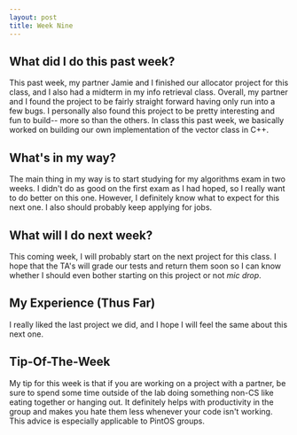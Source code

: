 ```yaml
---
layout: post
title: Week Nine
---
```


## What did I do this past week? ##
This past week, my partner Jamie and I finished our allocator project for this class, and I also had a midterm in my info retrieval class. Overall, my partner and I found the project to be fairly straight forward having only run into a few bugs. I personally also found this project to be pretty interesting and fun to build-- more so than the others. In class this past week, we basically worked on building our own implementation of the vector class in C++.

## What's in my way? ##
The main thing in my way is to start studying for my algorithms exam in two weeks. I didn't do as good on the first exam as I had hoped, so I really want to do better on this one. However, I definitely know what to expect for this next one. I also should probably keep applying for jobs.

## What will I do next week? ##
This coming week, I will probably start on the next project for this class. I hope that the TA's will grade our tests and return them soon so I can know whether I should even bother starting on this project or not *mic drop*.

## My Experience (Thus Far) ##
I really liked the last project we did, and I hope I will feel the same about this next one.

## Tip-Of-The-Week ##
My tip for this week is that if you are working on a project with a partner, be sure to spend some time outside of the lab doing something non-CS like eating together or hanging out. It definitely helps with productivity in the group and makes you hate them less whenever your code isn't working. This advice is especially applicable to PintOS groups.
